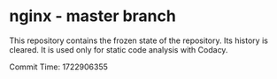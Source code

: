 # nginx - master branch

This repository contains the frozen state of the repository.
Its history is cleared. It is used only for static code
analysis with Codacy.

Commit Time: 1722906355